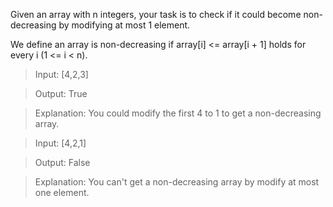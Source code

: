 Given an array with n integers, your task is to check if it could become non-decreasing by modifying at most 1 element.

We define an array is non-decreasing if array[i] <= array[i + 1] holds for every i (1 <= i < n).

> Input: [4,2,3]

> Output: True

> Explanation: You could modify the first 4 to 1 to get a non-decreasing array.


> Input: [4,2,1]

> Output: False

> Explanation: You can't get a non-decreasing array by modify at most one element.

